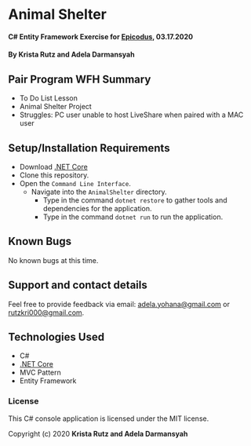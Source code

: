 # Animal Shelter

#### C# Entity Framework Exercise for [Epicodus](https://www.epicodus.com/), 03.17.2020

#### By **Krista Rutz and Adela Darmansyah**

## Pair Program WFH Summary

* To Do List Lesson
* Animal Shelter Project
* Struggles: PC user unable to host LiveShare when paired with a MAC user

## Setup/Installation Requirements

* Download [.NET Core](https://dotnet.microsoft.com/download/dotnet-core/)
* Clone this repository.
* Open the `Command Line Interface`.
  * Navigate into the `AnimalShelter` directory.
    * Type in the command `dotnet restore` to gather tools and dependencies for the application.
    * Type in the command `dotnet run` to run the application.

## Known Bugs

No known bugs at this time.

## Support and contact details

Feel free to provide feedback via email: adela.yohana@gmail.com or rutzkri000@gmail.com.

## Technologies Used

* C#
* [.NET Core](https://dotnet.microsoft.com/download/dotnet-core/)
* MVC Pattern
* Entity Framework

### License

This C# console application is licensed under the MIT license.

Copyright (c) 2020 **Krista Rutz and Adela Darmansyah**
